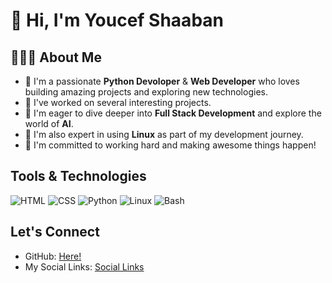 # 👋 Hi, I'm Youcef Shaaban

## 👨🏻‍🎓 About Me

- 🚀 I'm a passionate **Python Devoloper** & **Web Developer** who loves building amazing projects and exploring new technologies.
- 🚀 I've worked on several interesting projects.  
- 🚀 I'm eager to dive deeper into **Full Stack Development** and explore the world of **AI**.
- 🚀 I'm also expert in using **Linux** as part of my development journey.
- 🚀 I'm committed to working hard and making awesome things happen!

##  Tools & Technologies
![HTML](https://img.shields.io/badge/HTML-E34F26?style=for-the-badge&logo=html5&logoColor=white) ![CSS](https://img.shields.io/badge/CSS-1572B6?style=for-the-badge&logo=css&logoColor=white) ![Python](https://img.shields.io/badge/Python-3776AB?style=for-the-badge&logo=python&logoColor=white) ![Linux](https://img.shields.io/badge/Linux-FCC624?style=for-the-badge&logo=linux&logoColor=black) ![Bash](https://img.shields.io/badge/Bash-121011?style=for-the-badge&logo=gnubash&logoColor=white)


##  Let's Connect

- GitHub: [Here!](https://github.com/youcefshaaban)
- My Social Links: [Social Links](https://youcefshaaban.github.io/social-links)
